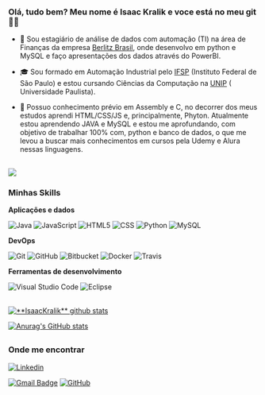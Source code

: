 <h3>Olá, tudo bem? Meu nome é Isaac Kralik e voce está no meu git 👋😁</h3>

- 💼 Sou estagiário de análise de dados com automação (TI) na área de Finanças da empresa <a href="https://www.berlitz.com/pt-br">Berlitz Brasil</a>, onde desenvolvo em python e MySQL e faço apresentações dos dados através do PowerBI. 

- 🎓 Sou formado em Automação Industrial pelo <a href="https://spo.ifsp.edu.br/ ">IFSP</a> (Instituto Federal de São Paulo) e estou cursando Ciências da Computação na <a href="https://www.unip.br/">UNIP</a> ( Universidade Paulista).

- 🌱 Possuo conhecimento prévio em Assembly e C, no decorrer dos meus estudos aprendi HTML/CSS/JS e, principalmente, Phyton. Atualmente estou aprendendo JAVA e MySQL e estou me aprofundando, com objetivo de trabalhar 100% com, python e banco de dados, o que me levou a buscar mais conhecimentos em cursos pela Udemy e Alura nessas linguagens.

##

![](https://komarev.com/ghpvc/?username=iuricode&color=006bed)

<h3>Minhas Skills</h3>

**Aplicações e dados**


![Java](https://img.shields.io/badge/-Java-333333?style=flat&logo=Java&logoColor=007396)
![JavaScript](https://img.shields.io/badge/-JavaScript-333333?style=flat&logo=javascript)
![HTML5](https://img.shields.io/badge/-HTML5-333333?style=flat&logo=HTML5)
![CSS](https://img.shields.io/badge/-CSS-333333?style=flat&logo=CSS3&logoColor=1572B6)
![Python](https://img.shields.io/badge/-Flutter-333333?style=flat&logo=Flutter)
![MySQL](https://img.shields.io/badge/-MySQL-333333?style=flat&logo=mysql)

**DevOps**

![Git](https://img.shields.io/badge/-Git-333333?style=flat&logo=git)
![GitHub](https://img.shields.io/badge/-GitHub-333333?style=flat&logo=github)
![Bitbucket](https://img.shields.io/badge/-Bitbucket-333333?style=flat&logo=bitbucket)
![Docker](https://img.shields.io/badge/-Docker-333333?style=flat&logo=docker)
![Travis](https://img.shields.io/badge/-Travis-333333?style=flat&logo=travis)

**Ferramentas de desenvolvimento**

![Visual Studio Code](https://img.shields.io/badge/-Visual%20Studio%20Code-333333?style=flat&logo=visual-studio-code&logoColor=007ACC)
![Eclipse](https://img.shields.io/badge/-Eclipse-333333?style=flat&logo=eclipse-ide&logoColor=2C2255)


<br/>

<a href="https://github.com/IsaacKralik">
 <img align="center" src="https://github-readme-stats.vercel.app/api?username=IsaacKralik&show_icons=true&theme=dracula&line_height=27" alt="**IsaacKralik** github stats"/>
</a>

[![Anurag's GitHub stats](https://github-readme-stats.vercel.app/api/top-langs/?username=isaackralik&count_private=true&layout=compact&langs_count=16&theme=radical&layout=compact)](https://github.com/IsaacKralik)
 
 ##

[instagram]: https://www.instagram.com/isaac_kralik/
[linkedin]: https://www.linkedin.com/in/isaac-kralik-passos-ribeiro-682311194/

<h3>Onde me encontrar</h3>

[![Linkedin](https://img.shields.io/badge/-Isaac_Kralik-blue?style=flat-square&logo=Linkedin&logoColor=white&link=https://www.linkedin.com/in/isaac-kralik-passos-ribeiro-682311194/)](https://www.linkedin.com/in/isaac-kralik-passos-ribeiro-682311194/)

[![Gmail Badge](https://img.shields.io/badge/-seuemail@email.com-006bed?style=flat-square&logo=Gmail&logoColor=white&link=mailto:SEU-EMAIL)](mailto:SEU-EMAIL)
[![GitHub](https://img.shields.io/github/followers/iuricode?label=follow&style=social)](https://github.com/IsaacKralik)
